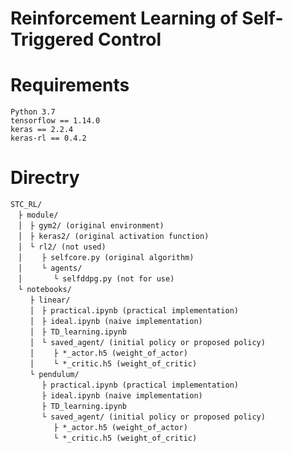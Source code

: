 # Reinforcement Learning of Self-Triggered Control

# Requirements
`Python 3.7`<br>
`tensorflow == 1.14.0`<br>
`keras == 2.2.4`<br>
`keras-rl == 0.4.2`<br>

# Directry
```
STC_RL/
　├ module/
　│　├ gym2/ (original environment)
　│　├ keras2/ (original activation function)
　│　└ rl2/ (not used)
　│　 　├ selfcore.py (original algorithm)
　│　 　└ agents/
　│　 　 　└ selfddpg.py (not for use)
　└ notebooks/
　 　├ linear/
　 　│　├ practical.ipynb (practical implementation)
　 　│　├ ideal.ipynb (naive implementation)
　 　│　├ TD_learning.ipynb
　 　│　└ saved_agent/ (initial policy or proposed policy)
　 　│　 　├ *_actor.h5 (weight_of_actor)
　　 │　 　└ *_critic.h5 (weight_of_critic)
　 　└ pendulum/
　　  　├ practical.ipynb (practical implementation)
　 　 　├ ideal.ipynb (naive implementation)
　　  　├ TD_learning.ipynb
　 　 　└ saved_agent/ (initial policy or proposed policy)
　 　 　 　├ *_actor.h5 (weight_of_actor)
　 　 　 　└ *_critic.h5 (weight_of_critic)
```
